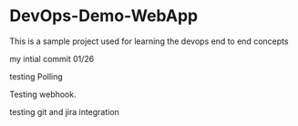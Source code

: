 # DevOps-Demo-WebApp
This is a sample project used for learning the devops end to end concepts

my intial commit 01/26

testing Polling

Testing webhook.

testing git and jira integration 
